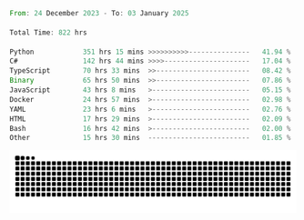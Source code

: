 <!--START_SECTION:waka-->

```rust
From: 24 December 2023 - To: 03 January 2025

Total Time: 822 hrs

Python            351 hrs 15 mins >>>>>>>>>>---------------   41.94 %
C#                142 hrs 44 mins >>>>---------------------   17.04 %
TypeScript        70 hrs 33 mins  >>-----------------------   08.42 %
Binary            65 hrs 50 mins  >>-----------------------   07.86 %
JavaScript        43 hrs 8 mins   >------------------------   05.15 %
Docker            24 hrs 57 mins  >------------------------   02.98 %
YAML              23 hrs 6 mins   >------------------------   02.76 %
HTML              17 hrs 29 mins  >------------------------   02.09 %
Bash              16 hrs 42 mins  >------------------------   02.00 %
Other             15 hrs 30 mins  -------------------------   01.85 %
```

<!--END_SECTION:waka-->


<picture>
  <source media="(prefers-color-scheme: dark)" srcset="https://raw.githubusercontent.com/jeerawut97/jeerawut97/output/github-contribution-grid-snake.svg">
  <img alt="github contribution grid snake animation" src="https://raw.githubusercontent.com/jeerawut97/jeerawut97/output/github-contribution-grid-snake.svg">
</picture>
